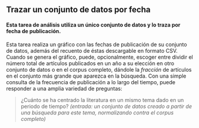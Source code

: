 ## Trazar un conjunto de datos por fecha

#### Esta tarea de análisis utiliza un único conjunto de datos y lo traza por fecha de publicación.

Esta tarea realiza un gráfico con las fechas de publicación de su conjunto de datos, además del recuento de éstas descargable en formato CSV. Cuando se genera el gráfico, puede, opcionalmente, escoger entre dividir el número total de artículos publicados en un año a su elección en otro conjunto de datos o en el corpus completo, dándole la *fracción* de artículos en el conjunto más grande que aparezca en la búsqueda. Con una simple consulta de la frecuencia de publicación a lo largo del tiempo, puede responder a una amplia variedad de preguntas:

> ¿Cuánto se ha centrado la literatura en un mismo tema dado en un periodo de tiempo? *(entrada: un conjunto de datos creado a partir de una búsqueda para este tema, normalizando contra el corpus completo)*